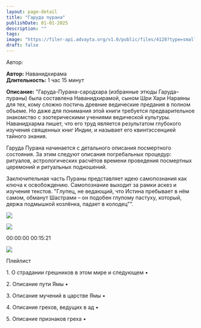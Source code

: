 ```yaml
---
layout: page-detail
title: "Гаруда пурана"
publishDate: 01-01-2025
description: ""
tags:
image: "https://filer-api.advayta.org/v1.0/public/files/4128?type=small"
draft: false
---
```


Автор: 

**Автор:** Наванидхирама  
**Длительность:** 1 час 15 минут

**Описание:** 
"Гаруда-Пурана-сародхара (избранные этюды Гаруда–пураны) была составлена Наванидхирамой, сыном Шри Хари Нараяны для тех, кому сложно постичь древние ведические предания в полном объеме. Но даже для понимания этой книги требуется предварительное знакомство с эзотерическими учениями ведической культуры. Наванидхарма пишет, что его труд является результатом глубокого изучения священных книг Индии, и называет его квинтэссенцией тайного знания.

 Гаруда Пурана начинается с детального описания посмертного состояния. За этим следуют описания погребальных процедур: ритуалов, астрологических расчётов времени проведения посмертных церемоний и ритуальных подношений.

 Заключительная часть Пураны представляет идею самопознания как ключа к освобождению. Самопознание выходит за рамки аскез и изучения текстов. "Глупец, не ведающий, что Истина пребывает в нём самом, обманут Шастрами – он подобен глупому пастуху, который, держа подмышкой козлёнка, падает в колодец"".

![](/knigi/kodex/img/show-playlist.svg) 

![](https://filer-api.advayta.org/v1.0/public/files/4128?type=medium) 

00:00:00 00:15:21 

![](/knigi/kodex/img/close.svg) 

 Плейлист

1\. О страдании грешников в этом мире и следующем  • 

2\. Описание пути Ямы  • 

3\. Описание мучений в царстве Ямы  • 

4\. Описание грехов, ведущих в ад  • 

5\. Описание признаков греха  • 

  

